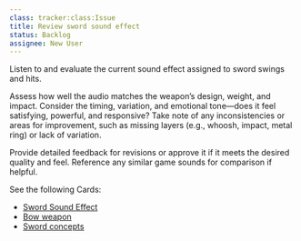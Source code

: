 ```yaml
---
class: tracker:class:Issue
title: Review sword sound effect
status: Backlog
assignee: New User
---
```

Listen to and evaluate the current sound effect assigned to sword swings and hits. 

Assess how well the audio matches the weapon’s design, weight, and impact. Consider the timing, variation, and emotional tone—does it feel satisfying, powerful, and responsive? Take note of any inconsistencies or areas for improvement, such as missing layers (e.g., whoosh, impact, metal ring) or lack of variation. 

Provide detailed feedback for revisions or approve it if it meets the desired quality and feel. Reference any similar game sounds for comparison if helpful.

See the following Cards:

* [Sword Sound Effect](../card:types:File/Game%20Asset/Audio%20Asset/Sword%20Sound%20Effect.md)
* [Bow weapon](../Game%20Component/Item/Sword%20weapon.md)
* [Sword concepts](../card:types:File/Game%20Asset/Image%20Asset/Sword%20concepts.md)
